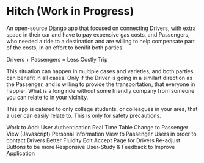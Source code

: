 Hitch (Work in Progress)
=====

An open-source Django app that focused on connecting Drivers, with extra space in their car and have to pay expensive gas costs, and Passengers, who needed a ride to a destination and are willing to help compensate part of the costs, in an effort to benifit both parties.

Drivers + Passengers = Less Costly Trip

This situation can happen in multiple cases and varieties, and both parties can benefit in all cases. Only if the Driver is going in a similart direction as the Passenger, and is willing to provide the transportation, that everyone in happier. What is a long ride without some friendly company from someone you can relate to in your vicinity.

This app is catered to only college students, or colleagues in your area, that a user can easily relate to. This is only for safety precautions.

Work to Add:
User Authentication
Real Time Table Change to Passenger View (Javascript)
Personal Information View to Passenger Users in order to contact Drivers
Better Fluidity
Edit Accept Page for Drivers
Re-adjust Buttons to be more Responsive
User-Study & Feedback to Improve Application
